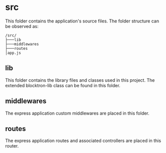 # src
This folder contains the application's source files. The folder structure can be observed as:
```
/src/
├───lib
├───middlewares
├───routes
│app.js
```
## lib
This folder contains the library files and classes used in this project. The extended blocktron-lib class can be found in this folder.

## middlewares
The express application custom middlewares are placed in this folder.

## routes
The express application routes and associated controllers are placed in this router.